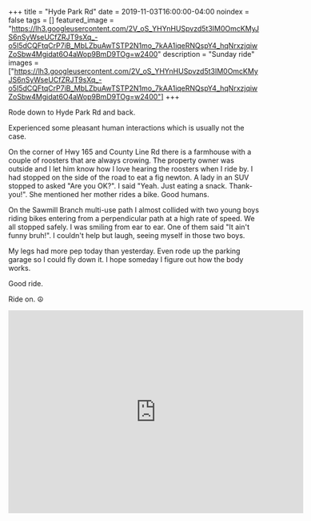 +++
title =  "Hyde Park Rd"
date = 2019-11-03T16:00:00-04:00
noindex = false
tags = []
featured_image = "https://lh3.googleusercontent.com/2V_oS_YHYnHUSpvzd5t3IM0OmcKMyJS6nSyWseUCfZRJT9sXq_-o5I5dCQFtqCrP7iB_MbLZbuAwTSTP2N1mo_7kAA1iqeRNQspY4_hqNrxzjqiwZoSbw4Mgidat6O4aWop9BmD9TOg=w2400"
description = "Sunday ride"
images = ["https://lh3.googleusercontent.com/2V_oS_YHYnHUSpvzd5t3IM0OmcKMyJS6nSyWseUCfZRJT9sXq_-o5I5dCQFtqCrP7iB_MbLZbuAwTSTP2N1mo_7kAA1iqeRNQspY4_hqNrxzjqiwZoSbw4Mgidat6O4aWop9BmD9TOg=w2400"]
+++

Rode down to Hyde Park Rd and back.

Experienced some pleasant human interactions which is usually not the case.

On the corner of Hwy 165 and County Line Rd there is a farmhouse with a couple of roosters that are always crowing. The property owner was outside and I let him know how I love hearing the roosters when I ride by. I had stopped on the side of the road to eat a fig newton. A lady in an SUV stopped to asked "Are you OK?". I said "Yeah. Just eating a snack. Thank-you!". She mentioned her mother rides a bike. Good humans.

On the Sawmill Branch multi-use path I almost collided with two young boys riding bikes entering from a perpendicular path at a high rate of speed. We all stopped safely. I was smiling from ear to ear. One of them said "It ain't funny bruh!". I couldn't help but laugh, seeing myself in those two boys.

My legs had more pep today than yesterday. Even rode up the parking garage so I could fly down it. I hope someday I figure out how the body works.

Good ride.  

Ride on. ☮

<iframe height='405' width='590' frameborder='0' allowtransparency='true' scrolling='no' src='https://www.strava.com/activities/2839171292/embed/3337336a54f59da5b94837fa9ac9af0c7e33f47f'></iframe>
